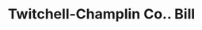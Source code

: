 ---
doi: 10.7916/D89G6ZT8
date_other: '1916'
date_other_textual: '1916'
form: printed ephemera
genre:
- Invoices
name:
- Twitchell-Champlin Co.
object_in_context_url: https://biggert.cul.columbia.edu/items/view/ave_biggert_00592
subject_hierarchical_geographic:
- Portland, Maine, United States
subject_name:
- Twitchell-Champlin Co.
title: Twitchell-Champlin Co.. Bill
sort_title: Twitchell-Champlin Co.. Bill
call_number: ave_biggert_00592
coordinates:
- 43.666666666666664,-70.26666666666667
pid: ave_biggert_00592
identifiers: ave_biggert_00592
thumbnail: https://derivativo-2.library.columbia.edu/iiif/2/ldpd:343593/full/!256,256/0/native.jpg
permalink: /biggert/ave_biggert_00592/
layout: iiif-image-page
---